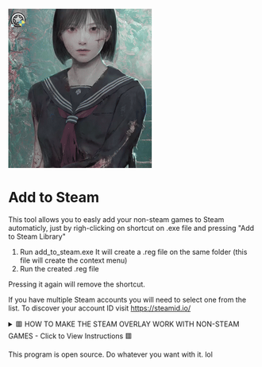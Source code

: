 ![Example GIF](Images/examplewin.gif)

# Add to Steam
This tool allows you to easly add your non-steam games to Steam automaticly, just by righ-clicking on shortcut on .exe file and pressing "Add to Steam Library"


1) Run add_to_steam.exe
It will create a .reg file on the same folder (this file will create the context menu)
2) Run the created .reg file

Pressing it again will remove the shortcut.

If you have multiple Steam accounts you will need to select one from the list.
To discover your account ID visit https://steamid.io/


<details> <summary>🟥 HOW TO MAKE THE STEAM OVERLAY WORK WITH NON-STEAM GAMES - Click to View Instructions 🟥</summary>

1. 🛑 Prerequisite: Disable Internal Steam Startup

If Steam tries to launch itself and the Scheduled Task tries to launch it, you will encounter conflicts. You must disable Steam's built-in auto-start feature first.

    Open the Steam desktop client.

    Go to Settings (Steam menu -> Settings).

    Navigate to the Interface tab.

    UNCHECK the option: "Run Steam when my computer starts".

    Click OK and fully close Steam.

2. 🛡️ Create the Windows Scheduled Task

This task will ensure Steam launches with "Highest Privileges" upon every login.

    Open the Task Scheduler (Search for Task Scheduler or run taskschd.msc).

    In the right-hand Actions pane, click Create Task....

Tab	Setting	Value
General	Name	Steam Admin Startup
General	Security Options	Check Run with highest privileges (Essential!)
General	Configure for	Your current Windows version (e.g., Windows 10/11)
Triggers	New...	Begin the task: At log on
Actions	New...	Action: Start a program
Actions	Program/script	"C:\Program Files (x86)\Steam\Steam.exe" (Use quotes!)
Settings		Check Allow task to be run on demand
Settings		Rule for task already running: Do not start a new instance

    Click OK to save the task. Windows will prompt you for your password to confirm the task's elevated rights.

Result: The next time you log into Windows, Steam will start automatically with Administrator privileges, solving the overlay issue for high-privilege games.

</details>

This program is open source. Do whatever you want with it. lol
